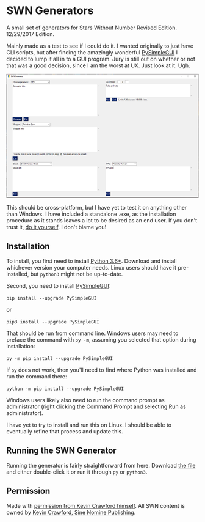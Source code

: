 # SWN Generators
A small set of generators for Stars Without Number Revised Edition. 12/29/2017 Edition.

Mainly made as a test to see if I could do it. I wanted originally to just have CLI scripts, but after finding the amazingly wonderful [PySimpleGUI](https://github.com/PySimpleGUI/PySimpleGUI) I decided to lump it all in to a GUI program. Jury is still out on whether or not that was a good decision, since I am the worst at UX. Just look at it. Ugh.

![Oh god it's ugly](screenshot.PNG "Oh god it's ugly")

This should be cross-platform, but I have yet to test it on anything other than Windows. I have included a standalone .exe, as the installation procedure as it stands leaves a lot to be desired as an end user. If you don't trust it, [do it yourself](https://pysimplegui.readthedocs.io/#creating-a-windows-exe-file). I don't blame you! 

## Installation

To install, you first need to install [Python 3.6+](https://www.python.org/downloads/). Download and install whichever version your computer needs. Linux users should have it pre-installed, but ```python3``` might not be up-to-date.

Second, you need to install [PySimpleGUI](https://github.com/PySimpleGUI/PySimpleGUI):

```pip install --upgrade PySimpleGUI```

or

```pip3 install --upgrade PySimpleGUI```

That should be run from command line. Windows users may need to preface the command with ```py -m```, assuming you selected that option during installation:

```py -m pip install --upgrade PySimpleGUI```

If ```py``` does not work, then you'll need to find where Python was installed and run the command there:

```python -m pip install --upgrade PySimpleGUI```

Windows users likely also need to run the command prompt as administrator (right clicking the Command Prompt and selecting Run as administrator).

I have yet to try to install and run this on Linux. I should be able to eventually refine that process and update this.

## Running the SWN Generator

Running the generator is fairly straightforward from here. Download [the file](https://github.com/Atreusion/SWN-Generators/raw/master/gengui.py) and either double-click it or run it through ```py``` or ```python3```.

## Permission

Made with [permission from Kevin Crawford himself](https://old.reddit.com/r/SWN/comments/av868q/random_generator/ehdm603/). All SWN content is owned by [Kevin Crawford, Sine Nomine Publishing](https://sinenominepublishing.com/).
